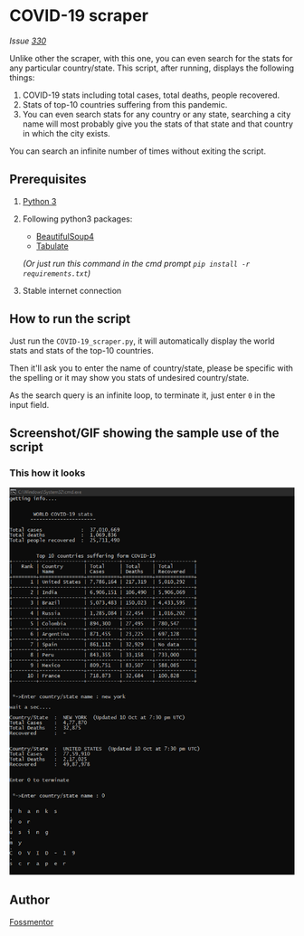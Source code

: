 # COVID-19 scraper

*Issue [330](#330)*

Unlike other the scraper, with this one, you can even search for the stats for any particular country/state.
This script, after running, displays the following things:
1. COVID-19 stats including total cases, total deaths, people recovered.
2. Stats of top-10 countries suffering from this pandemic.
3. You can even search stats for any country or any state, searching a city name will most probably give you the stats of that state and that country in which the city exists.  

You can search an infinite number of times without exiting the script.

## Prerequisites

1. [Python 3](https://www.python.org/downloads/ "Pyhton download link")

2. Following python3 packages:
    - [BeautifulSoup4](https://www.crummy.com/software/BeautifulSoup/bs4/doc/ "BeautifulSoup's documantation")
    - [Tabulate](https://pypi.org/project/tabulate/ "Tabulate's documantation")

    *(Or just run this command in the cmd prompt `pip install -r requirements.txt`)*
3. Stable internet connection

## How to run the script

Just run the `COVID-19_scraper.py`, it will automatically display the world stats and stats of the top-10 countries.

Then it'll ask you to enter the name of country/state, please be specific with the spelling or it may show you stats of undesired country/state.

As the search query is an infinite loop, to terminate it, just enter `0` in the input field.

## Screenshot/GIF showing the sample use of the script

### This how it looks

<img src="Screenshot.png" alt="Screenshot of the scraper">


## Author
[Fossmentor](https://github.com/fossmentorOfficial)